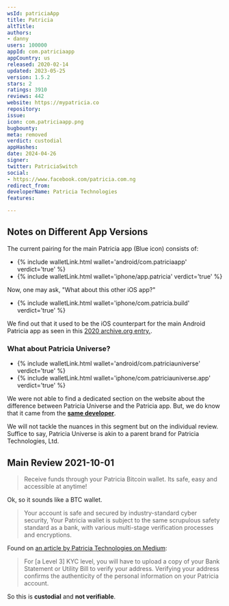 ```yaml
---
wsId: patriciaApp
title: Patricia
altTitle: 
authors:
- danny
users: 100000
appId: com.patriciaapp
appCountry: us
released: 2020-02-14
updated: 2023-05-25
version: 1.5.2
stars: 2
ratings: 3910
reviews: 442
website: https://mypatricia.co
repository: 
issue: 
icon: com.patriciaapp.png
bugbounty: 
meta: removed
verdict: custodial
appHashes: 
date: 2024-04-26
signer: 
twitter: PatriciaSwitch
social:
- https://www.facebook.com/patricia.com.ng
redirect_from: 
developerName: Patricia Technologies
features: 

---
```


## Notes on Different App Versions

The current pairing for the main Patricia app (Blue icon) consists of:

- {% include walletLink.html wallet='android/com.patriciaapp' verdict='true' %}
- {% include walletLink.html wallet='iphone/app.patricia' verdict='true' %} 

Now, one may ask, "What about this other iOS app?" 

- {% include walletLink.html wallet='iphone/com.patricia.build' verdict='true' %}

We find out that it used to be the iOS counterpart for the main Android Patricia app as seen in this [2020 archive.org entry.](https://web.archive.org/web/20200531021144/http://www.mypatricia.co/). 

### What about Patricia Universe?

- {% include walletLink.html wallet='android/com.patriciauniverse' verdict='true' %}
- {% include walletLink.html wallet='iphone/com.patriciauniverse.app' verdict='true' %}

We were not able to find a dedicated section on the website about the difference between Patricia Universe and the Patricia app. But, we do know that it came from the [**same developer**](https://play.google.com/store/apps/developer?id=Patricia+Technologies).

We will not tackle the nuances in this segment but on the individual review. Suffice to say, Patricia Universe is akin to a parent brand for Patricia Technologies, Ltd.

## Main Review 2021-10-01

> Receive funds through your Patricia Bitcoin wallet. Its safe, easy and accessible at anytime!

Ok, so it sounds like a BTC wallet.

> Your account is safe and secured by industry-standard cyber security, Your Patricia wallet is subject to the same scrupulous safety standard as a bank, with various multi-stage verification processes and encryptions.

Found on [an article by Patricia Technologies on Medium](https://patriciatechnologies.medium.com/why-kyc-is-necessary-on-patricia-18ec6a538da3):

> For [a Level 3] KYC level, you will have to upload a copy of your Bank Statement or Utility Bill to verify your address. Verifying your address confirms the authenticity of the personal information on your Patricia account.

So this is **custodial** and **not verifiable**.
